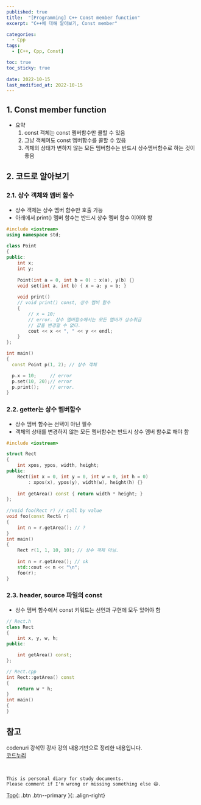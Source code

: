 ```yaml
---
published: true
title:  "[Programming] C++ Const member function"
excerpt: "C++에 대해 알아보기, Const member"

categories:
  - Cpp
tags:
  - [C++, Cpp, Const]

toc: true
toc_sticky: true
 
date: 2022-10-15
last_modified_at: 2022-10-15
---
```


## 1. Const member function
- 요약
  1. const 객체는 const 멤버함수만 콜할 수 있음
  2. 그냥 객체여도 const 멤버함수를 콜할 수 있음
  3. 객체의 상태가 변하지 않는 모든 멤버함수는 반드시 상수멤버함수로 하는 것이 좋음

## 2. 코드로 알아보기
### 2.1. 상수 객체와 멤버 함수
- 상수 객체는 상수 멤버 함수만 호출 가능
- 아래에서 print() 멤버 함수는 반드시 상수 멤버 함수 이어야 함

```cpp
#include <iostream> 
using namespace std; 
  
class Point 
{ 
public: 
    int x; 
    int y; 
  
    Point(int a = 0, int b = 0) : x(a), y(b) {} 
    void set(int a, int b) { x = a; y = b; } 
  
    void print()
    // void print() const, 상수 멤버 함수
    { 
        // x = 10;  
        // error. 상수 멤버함수에서는 모든 멤버가 상수취급
        // 값을 변경할 수 없다. 
        cout << x << ", " << y << endl; 
    } 
}; 

int main() 
{ 
  const Point p(1, 2); // 상수 객체 

  p.x = 10;     // error 
  p.set(10, 20);// error 
  p.print();    // error. 
} 
```

### 2.2. getter는 상수 멤버함수
- 상수 멤버 함수는 선택이 아닌 필수
- 객체의 상태를 변경하지 않는 모든 멤버함수는 반드시 상수 멤버 함수로 해야 함

```cpp
#include <iostream>

struct Rect 
{ 
    int xpos, ypos, width, height; 
public: 
    Rect(int x = 0, int y = 0, int w = 0, int h = 0) 
        : xpos(x), ypos(y), width(w), height(h) {} 
  
    int getArea() const { return width * height; } 
}; 
  
//void foo(Rect r) // call by value 
void foo(const Rect& r) 
{ 
    int n = r.getArea(); // ? 
} 
int main() 
{ 
    Rect r(1, 1, 10, 10); // 상수 객체 아님. 
  
    int n = r.getArea(); // ok 
    std::cout << n << "\n";
    foo(r); 
}
```

### 2.3. header, source 파일의 const
- 상수 멤버 함수에서 const 키워드는 선언과 구현에 모두 있어야 함

```cpp
// Rect.h 
class Rect 
{ 
    int x, y, w, h; 
public: 

    int getArea() const; 
};
```
```cpp
// Rect.cpp 
int Rect::getArea() const  
{ 
    return w * h; 
} 
int main() 
{ 
} 
```

## 참고
codenuri 강석민 강사 강의 내용기반으로 정리한 내용입니다.  
[코드누리](https://github.com/codenuri)

<br>

    This is personal diary for study documents.
    Please comment if I'm wrong or missing something else 😄. 

[Top](#){: .btn .btn--primary }{: .align-right}
